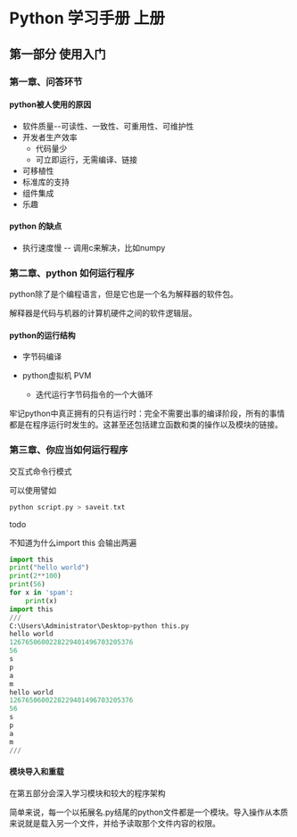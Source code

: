 # Python 学习手册 上册

## 第一部分 使用入门

### 第一章、问答环节

#### python被人使用的原因

- 软件质量--可读性、一致性、可重用性、可维护性
- 开发者生产效率
  - 代码量少
  - 可立即运行，无需编译、链接
- 可移植性
- 标准库的支持
- 组件集成
- 乐趣

#### python 的缺点

- 执行速度慢 -- 调用c来解决，比如numpy

### 第二章、python 如何运行程序

python除了是个编程语言，但是它也是一个名为解释器的软件包。

解释器是代码与机器的计算机硬件之间的软件逻辑层。

#### python的运行结构

- 字节码编译

- python虚拟机 PVM
  - 迭代运行字节码指令的一个大循环

牢记python中真正拥有的只有运行时：完全不需要出事的编译阶段，所有的事情都是在程序运行时发生的。这甚至还包括建立函数和类的操作以及模块的链接。

### 第三章、你应当如何运行程序

交互式命令行模式

可以使用譬如

```c++
python script.py > saveit.txt
```

todo

不知道为什么import this 会输出两遍

```python
import this
print("hello world")
print(2**100)
print(56)
for x in 'spam':
    print(x)
import this
///   
C:\Users\Administrator\Desktop>python this.py
hello world
1267650600228229401496703205376
56
s
p
a
m
hello world
1267650600228229401496703205376
56
s
p
a
m
///     
```

#### 模块导入和重载

在第五部分会深入学习模块和较大的程序架构

简单来说，每一个以拓展名.py结尾的python文件都是一个模块。导入操作从本质来说就是载入另一个文件，并给予读取那个文件内容的权限。













































































































